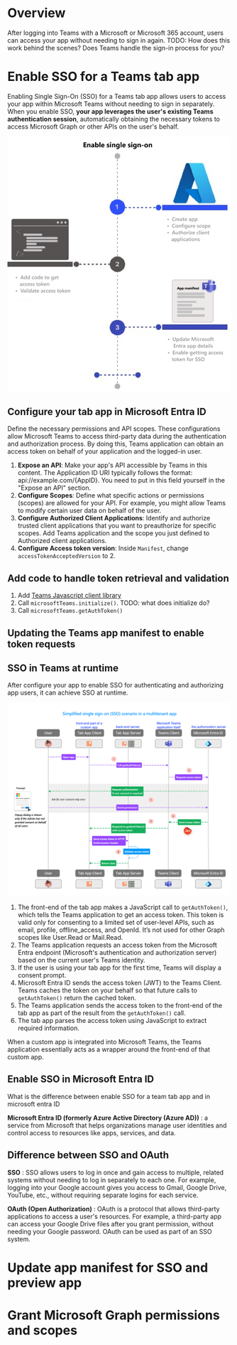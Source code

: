 # Overview

After logging into Teams with a Microsoft or Microsoft 365 account, users can access your app without needing to sign in again.
TODO: How does this work behind the scenes? Does Teams handle the sign-in process for you?



# Enable SSO for a Teams tab app

Enabling Single Sign-On (SSO) for a Teams tab app allows users to access your app within Microsoft Teams without needing to sign in separately. When you enable SSO, **your app leverages the user's existing Teams authentication session**, automatically obtaining the necessary tokens to access Microsoft Graph or other APIs on the user's behalf.

![Enable single sign on](./assets/enable-sso.png)

## Configure your tab app in Microsoft Entra ID

Define the necessary permissions and API scopes. These configurations allow Microsoft Teams to access third-party data during the authentication and authorization process. By doing this, Teams application can obtain an access token on behalf of your application and the logged-in user.

1. **Expose an API**: Make your app's API accessible by Teams in this content. The Application ID URI typically follows the format: api://example.com/{AppID}. You need to put in this field yourself in the "Expose an API" section.
2. **Configure Scopes**: Define what specific actions or permissions (scopes) are allowed for your API. For example, you might allow Teams to modify certain user data on behalf of the user.
3. **Configure Authorized Client Applications**: Identify and authorize trusted client applications that you want to preauthorize for specific scopes. Add Teams application and the scope you just defined to Authorized client applications.
4. **Configure Access token version**: Inside `Manifest`, change `accessTokenAcceptedVersion` to 2.


## Add code to handle token retrieval and validation

1. Add [Teams Javascript client library](https://learn.microsoft.com/en-us/javascript/api/overview/msteams-client?view=msteams-client-js-latest#microsoft-teams-javascript-client-library)
2. Call `microsoftTeams.initialize()`. TODO: what does initialize do?
3. Call `microsoftTeams.getAuthToken()`

## Updating the Teams app manifest to enable token requests


## SSO in Teams at runtime

After configure your app to enable SSO for authenticating and authorizing app users, it can achieve SSO at runtime.

![SSO runtime flow](./assets/sso-runtime-seqd.png)

1. The front-end of the tab app makes a JavaScript call to `getAuthToken()`, which tells the Teams application to get an access token. This token is valid only for consenting to a limited set of user-level APIs, such as email, profile, offline_access, and OpenId. It’s not used for other Graph scopes like User.Read or Mail.Read.
2. The Teams application requests an access token from the Microsoft Entra endpoint (Microsoft's authentication and authorization server) based on the current user's Teams identity.
3. If the user is using your tab app for the first time, Teams will display a consent prompt.
4. Microsoft Entra ID sends the access token (JWT) to the Teams Client. Teams caches the token on your behalf so that future calls to `getAuthToken()` return the cached token.
5. The Teams application sends the access token to the front-end of the tab app as part of the result from the `getAuthToken()` call.
6. The tab app parses the access token using JavaScript to extract required information.

When a custom app is integrated into Microsoft Teams, the Teams application essentially acts as a wrapper around the front-end of that custom app.


## Enable SSO in Microsoft Entra ID
What is the difference between enable SSO for a team tab app and in microsoft entra ID

**Microsoft Entra ID (formerly Azure Active Directory (Azure AD))**
: a service from Microsoft that helps organizations manage user identities and control access to resources like apps, services, and data.


## Difference between SSO and OAuth
**SSO**
: SSO allows users to log in once and gain access to multiple, related systems without needing to log in separately to each one. For example, logging into your Google account gives you access to Gmail, Google Drive, YouTube, etc., without requiring separate logins for each service.

**OAuth (Open Authorization)**
: OAuth is a protocol that allows third-party applications to access a user's resources. For example, a third-party app can access your Google Drive files after you grant permission, without needing your Google password. OAuth can be used as part of an SSO system.



# Update app manifest for SSO and preview app



# Grant Microsoft Graph permissions and scopes
